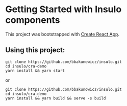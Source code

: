# Getting Started with Insulo components

This project was bootstrapped with [Create React App](https://github.com/facebook/create-react-app).

## Using this project:
```
git clone https://github.com/bbakunowicz/insulo.git
cd insulo/cra-demo
yarn install && yarn start
```
or
```
git clone https://github.com/bbakunowicz/insulo.git
cd insulo/cra-demo
yarn install && yarn build && serve -s build
```